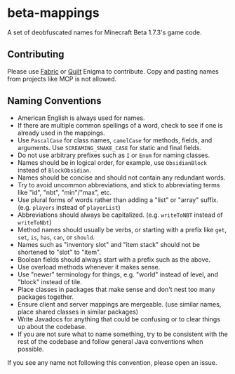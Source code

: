 # beta-mappings
A set of deobfuscated names for Minecraft Beta 1.7.3's game code.

## Contributing
Please use [Fabric](https://github.com/FabricMC/Enigma) or [Quilt](https://github.com/QuiltMC/enigma) Enigma to contribute.
Copy and pasting names from projects like MCP is not allowed.

## Naming Conventions
- American English is always used for names.
- If there are multiple common spellings of a word, check to see if one is already used in the mappings.
- Use `PascalCase` for class names, `camelCase` for methods, fields, and arguments. Use `SCREAMING_SNAKE_CASE` for static and final fields.
- Do not use arbitrary prefixes such as `I` or `Enum` for naming classes.
- Names should be in logical order, for example, use `ObsidianBlock` instead of `BlockObsidian`.
- Names should be concise and should not contain any redundant words.
- Try to avoid uncommon abbreviations, and stick to abbreviating terms like "id", "nbt", "min"/"max", etc.
- Use plural forms of words rather than adding a "list" or "array" suffix. (e.g. `players` instead of `playerList`)
- Abbreviations should always be capitalized. (e.g. `writeToNBT` instead of `writeToNbt`)
- Method names should usually be verbs, or starting with a prefix like `get`, `set`, `is`, `has`, `can`, or `should`.
- Names such as "inventory slot" and "item stack" should not be shortened to "slot" to "item".
- Boolean fields should always start with a prefix such as the above.
- Use overload methods whenever it makes sense.
- Use "newer" terminology for things, e.g. "world" instead of level, and "block" instead of tile.
- Place classes in packages that make sense and don't nest too many packages together.
- Ensure client and server mappings are mergeable. (use similar names, place shared classes in similar packages)
- Write Javadocs for anything that could be confusing or to clear things up about the codebase.
- If you are not sure what to name something, try to be consistent with the rest of the codebase and follow general Java conventions when possible.

If you see any name not following this convention, please open an issue.
